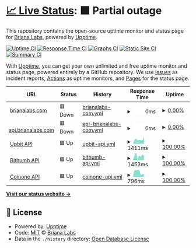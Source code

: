 # [📈 Live Status](https://upptime.brianalabs.com): <!--live status--> **🟧 Partial outage**

This repository contains the open-source uptime monitor and status page for [Briana Labs](brianalabs.com), powered by [Upptime](https://github.com/upptime/upptime).

[![Uptime CI](https://github.com/brianalabs/upptime/workflows/Uptime%20CI/badge.svg)](https://github.com/brianalabs/upptime/actions?query=workflow%3A%22Uptime+CI%22)
[![Response Time CI](https://github.com/brianalabs/upptime/workflows/Response%20Time%20CI/badge.svg)](https://github.com/brianalabs/upptime/actions?query=workflow%3A%22Response+Time+CI%22)
[![Graphs CI](https://github.com/brianalabs/upptime/workflows/Graphs%20CI/badge.svg)](https://github.com/brianalabs/upptime/actions?query=workflow%3A%22Graphs+CI%22)
[![Static Site CI](https://github.com/brianalabs/upptime/workflows/Static%20Site%20CI/badge.svg)](https://github.com/brianalabs/upptime/actions?query=workflow%3A%22Static+Site+CI%22)
[![Summary CI](https://github.com/brianalabs/upptime/workflows/Summary%20CI/badge.svg)](https://github.com/brianalabs/upptime/actions?query=workflow%3A%22Summary+CI%22)

With [Upptime](https://upptime.js.org), you can get your own unlimited and free uptime monitor and status page, powered entirely by a GitHub repository. We use [Issues](https://github.com/brianalabs/upptime/issues) as incident reports, [Actions](https://github.com/brianalabs/upptime/actions) as uptime monitors, and [Pages](https://upptime.brianalabs.com) for the status page.

<!--start: status pages-->
<!-- This summary is generated by Upptime (https://github.com/upptime/upptime) -->
<!-- Do not edit this manually, your changes will be overwritten -->
<!-- prettier-ignore -->
| URL | Status | History | Response Time | Uptime |
| --- | ------ | ------- | ------------- | ------ |
| <img alt="" src="https://icons.duckduckgo.com/ip3/brianalabs.com.ico" height="13"> [brianalabs.com](http://brianalabs.com) | 🟥 Down | [brianalabs-com.yml](https://github.com/brianalabs/upptime/commits/HEAD/history/brianalabs-com.yml) | <details><summary><img alt="Response time graph" src="./graphs/brianalabs-com/response-time-week.png" height="20"> 0ms</summary><br><a href="https://upptime.brianalabs.com/history/brianalabs-com"><img alt="Response time 322" src="https://img.shields.io/endpoint?url=https%3A%2F%2Fraw.githubusercontent.com%2Fbrianalabs%2Fupptime%2FHEAD%2Fapi%2Fbrianalabs-com%2Fresponse-time.json"></a><br><a href="https://upptime.brianalabs.com/history/brianalabs-com"><img alt="24-hour response time 0" src="https://img.shields.io/endpoint?url=https%3A%2F%2Fraw.githubusercontent.com%2Fbrianalabs%2Fupptime%2FHEAD%2Fapi%2Fbrianalabs-com%2Fresponse-time-day.json"></a><br><a href="https://upptime.brianalabs.com/history/brianalabs-com"><img alt="7-day response time 0" src="https://img.shields.io/endpoint?url=https%3A%2F%2Fraw.githubusercontent.com%2Fbrianalabs%2Fupptime%2FHEAD%2Fapi%2Fbrianalabs-com%2Fresponse-time-week.json"></a><br><a href="https://upptime.brianalabs.com/history/brianalabs-com"><img alt="30-day response time 0" src="https://img.shields.io/endpoint?url=https%3A%2F%2Fraw.githubusercontent.com%2Fbrianalabs%2Fupptime%2FHEAD%2Fapi%2Fbrianalabs-com%2Fresponse-time-month.json"></a><br><a href="https://upptime.brianalabs.com/history/brianalabs-com"><img alt="1-year response time 224" src="https://img.shields.io/endpoint?url=https%3A%2F%2Fraw.githubusercontent.com%2Fbrianalabs%2Fupptime%2FHEAD%2Fapi%2Fbrianalabs-com%2Fresponse-time-year.json"></a></details> | <details><summary><a href="https://upptime.brianalabs.com/history/brianalabs-com">0.00%</a></summary><a href="https://upptime.brianalabs.com/history/brianalabs-com"><img alt="All-time uptime 74.02%" src="https://img.shields.io/endpoint?url=https%3A%2F%2Fraw.githubusercontent.com%2Fbrianalabs%2Fupptime%2FHEAD%2Fapi%2Fbrianalabs-com%2Fuptime.json"></a><br><a href="https://upptime.brianalabs.com/history/brianalabs-com"><img alt="24-hour uptime 0.00%" src="https://img.shields.io/endpoint?url=https%3A%2F%2Fraw.githubusercontent.com%2Fbrianalabs%2Fupptime%2FHEAD%2Fapi%2Fbrianalabs-com%2Fuptime-day.json"></a><br><a href="https://upptime.brianalabs.com/history/brianalabs-com"><img alt="7-day uptime 0.00%" src="https://img.shields.io/endpoint?url=https%3A%2F%2Fraw.githubusercontent.com%2Fbrianalabs%2Fupptime%2FHEAD%2Fapi%2Fbrianalabs-com%2Fuptime-week.json"></a><br><a href="https://upptime.brianalabs.com/history/brianalabs-com"><img alt="30-day uptime 0.00%" src="https://img.shields.io/endpoint?url=https%3A%2F%2Fraw.githubusercontent.com%2Fbrianalabs%2Fupptime%2FHEAD%2Fapi%2Fbrianalabs-com%2Fuptime-month.json"></a><br><a href="https://upptime.brianalabs.com/history/brianalabs-com"><img alt="1-year uptime 14.84%" src="https://img.shields.io/endpoint?url=https%3A%2F%2Fraw.githubusercontent.com%2Fbrianalabs%2Fupptime%2FHEAD%2Fapi%2Fbrianalabs-com%2Fuptime-year.json"></a></details>
| <img alt="" src="https://icons.duckduckgo.com/ip3/api.brianalabs.com.ico" height="13"> [api.brianalabs.com](https://api.brianalabs.com/v1/auth/me) | 🟥 Down | [api-brianalabs-com.yml](https://github.com/brianalabs/upptime/commits/HEAD/history/api-brianalabs-com.yml) | <details><summary><img alt="Response time graph" src="./graphs/api-brianalabs-com/response-time-week.png" height="20"> 0ms</summary><br><a href="https://upptime.brianalabs.com/history/api-brianalabs-com"><img alt="Response time 979" src="https://img.shields.io/endpoint?url=https%3A%2F%2Fraw.githubusercontent.com%2Fbrianalabs%2Fupptime%2FHEAD%2Fapi%2Fapi-brianalabs-com%2Fresponse-time.json"></a><br><a href="https://upptime.brianalabs.com/history/api-brianalabs-com"><img alt="24-hour response time 0" src="https://img.shields.io/endpoint?url=https%3A%2F%2Fraw.githubusercontent.com%2Fbrianalabs%2Fupptime%2FHEAD%2Fapi%2Fapi-brianalabs-com%2Fresponse-time-day.json"></a><br><a href="https://upptime.brianalabs.com/history/api-brianalabs-com"><img alt="7-day response time 0" src="https://img.shields.io/endpoint?url=https%3A%2F%2Fraw.githubusercontent.com%2Fbrianalabs%2Fupptime%2FHEAD%2Fapi%2Fapi-brianalabs-com%2Fresponse-time-week.json"></a><br><a href="https://upptime.brianalabs.com/history/api-brianalabs-com"><img alt="30-day response time 0" src="https://img.shields.io/endpoint?url=https%3A%2F%2Fraw.githubusercontent.com%2Fbrianalabs%2Fupptime%2FHEAD%2Fapi%2Fapi-brianalabs-com%2Fresponse-time-month.json"></a><br><a href="https://upptime.brianalabs.com/history/api-brianalabs-com"><img alt="1-year response time 851" src="https://img.shields.io/endpoint?url=https%3A%2F%2Fraw.githubusercontent.com%2Fbrianalabs%2Fupptime%2FHEAD%2Fapi%2Fapi-brianalabs-com%2Fresponse-time-year.json"></a></details> | <details><summary><a href="https://upptime.brianalabs.com/history/api-brianalabs-com">0.00%</a></summary><a href="https://upptime.brianalabs.com/history/api-brianalabs-com"><img alt="All-time uptime 74.02%" src="https://img.shields.io/endpoint?url=https%3A%2F%2Fraw.githubusercontent.com%2Fbrianalabs%2Fupptime%2FHEAD%2Fapi%2Fapi-brianalabs-com%2Fuptime.json"></a><br><a href="https://upptime.brianalabs.com/history/api-brianalabs-com"><img alt="24-hour uptime 0.00%" src="https://img.shields.io/endpoint?url=https%3A%2F%2Fraw.githubusercontent.com%2Fbrianalabs%2Fupptime%2FHEAD%2Fapi%2Fapi-brianalabs-com%2Fuptime-day.json"></a><br><a href="https://upptime.brianalabs.com/history/api-brianalabs-com"><img alt="7-day uptime 0.00%" src="https://img.shields.io/endpoint?url=https%3A%2F%2Fraw.githubusercontent.com%2Fbrianalabs%2Fupptime%2FHEAD%2Fapi%2Fapi-brianalabs-com%2Fuptime-week.json"></a><br><a href="https://upptime.brianalabs.com/history/api-brianalabs-com"><img alt="30-day uptime 0.00%" src="https://img.shields.io/endpoint?url=https%3A%2F%2Fraw.githubusercontent.com%2Fbrianalabs%2Fupptime%2FHEAD%2Fapi%2Fapi-brianalabs-com%2Fuptime-month.json"></a><br><a href="https://upptime.brianalabs.com/history/api-brianalabs-com"><img alt="1-year uptime 14.84%" src="https://img.shields.io/endpoint?url=https%3A%2F%2Fraw.githubusercontent.com%2Fbrianalabs%2Fupptime%2FHEAD%2Fapi%2Fapi-brianalabs-com%2Fuptime-year.json"></a></details>
| <img alt="" src="https://icons.duckduckgo.com/ip3/api.upbit.com.ico" height="13"> [Upbit API](https://api.upbit.com/v1/market/all) | 🟩 Up | [upbit-api.yml](https://github.com/brianalabs/upptime/commits/HEAD/history/upbit-api.yml) | <details><summary><img alt="Response time graph" src="./graphs/upbit-api/response-time-week.png" height="20"> 1411ms</summary><br><a href="https://upptime.brianalabs.com/history/upbit-api"><img alt="Response time 1232" src="https://img.shields.io/endpoint?url=https%3A%2F%2Fraw.githubusercontent.com%2Fbrianalabs%2Fupptime%2FHEAD%2Fapi%2Fupbit-api%2Fresponse-time.json"></a><br><a href="https://upptime.brianalabs.com/history/upbit-api"><img alt="24-hour response time 2342" src="https://img.shields.io/endpoint?url=https%3A%2F%2Fraw.githubusercontent.com%2Fbrianalabs%2Fupptime%2FHEAD%2Fapi%2Fupbit-api%2Fresponse-time-day.json"></a><br><a href="https://upptime.brianalabs.com/history/upbit-api"><img alt="7-day response time 1411" src="https://img.shields.io/endpoint?url=https%3A%2F%2Fraw.githubusercontent.com%2Fbrianalabs%2Fupptime%2FHEAD%2Fapi%2Fupbit-api%2Fresponse-time-week.json"></a><br><a href="https://upptime.brianalabs.com/history/upbit-api"><img alt="30-day response time 1220" src="https://img.shields.io/endpoint?url=https%3A%2F%2Fraw.githubusercontent.com%2Fbrianalabs%2Fupptime%2FHEAD%2Fapi%2Fupbit-api%2Fresponse-time-month.json"></a><br><a href="https://upptime.brianalabs.com/history/upbit-api"><img alt="1-year response time 1254" src="https://img.shields.io/endpoint?url=https%3A%2F%2Fraw.githubusercontent.com%2Fbrianalabs%2Fupptime%2FHEAD%2Fapi%2Fupbit-api%2Fresponse-time-year.json"></a></details> | <details><summary><a href="https://upptime.brianalabs.com/history/upbit-api">100.00%</a></summary><a href="https://upptime.brianalabs.com/history/upbit-api"><img alt="All-time uptime 99.79%" src="https://img.shields.io/endpoint?url=https%3A%2F%2Fraw.githubusercontent.com%2Fbrianalabs%2Fupptime%2FHEAD%2Fapi%2Fupbit-api%2Fuptime.json"></a><br><a href="https://upptime.brianalabs.com/history/upbit-api"><img alt="24-hour uptime 100.00%" src="https://img.shields.io/endpoint?url=https%3A%2F%2Fraw.githubusercontent.com%2Fbrianalabs%2Fupptime%2FHEAD%2Fapi%2Fupbit-api%2Fuptime-day.json"></a><br><a href="https://upptime.brianalabs.com/history/upbit-api"><img alt="7-day uptime 100.00%" src="https://img.shields.io/endpoint?url=https%3A%2F%2Fraw.githubusercontent.com%2Fbrianalabs%2Fupptime%2FHEAD%2Fapi%2Fupbit-api%2Fuptime-week.json"></a><br><a href="https://upptime.brianalabs.com/history/upbit-api"><img alt="30-day uptime 99.49%" src="https://img.shields.io/endpoint?url=https%3A%2F%2Fraw.githubusercontent.com%2Fbrianalabs%2Fupptime%2FHEAD%2Fapi%2Fupbit-api%2Fuptime-month.json"></a><br><a href="https://upptime.brianalabs.com/history/upbit-api"><img alt="1-year uptime 99.81%" src="https://img.shields.io/endpoint?url=https%3A%2F%2Fraw.githubusercontent.com%2Fbrianalabs%2Fupptime%2FHEAD%2Fapi%2Fupbit-api%2Fuptime-year.json"></a></details>
| <img alt="" src="https://icons.duckduckgo.com/ip3/api.bithumb.com.ico" height="13"> [Bithumb API](https://api.bithumb.com/public/ticker/all_krw) | 🟩 Up | [bithumb-api.yml](https://github.com/brianalabs/upptime/commits/HEAD/history/bithumb-api.yml) | <details><summary><img alt="Response time graph" src="./graphs/bithumb-api/response-time-week.png" height="20"> 1453ms</summary><br><a href="https://upptime.brianalabs.com/history/bithumb-api"><img alt="Response time 954" src="https://img.shields.io/endpoint?url=https%3A%2F%2Fraw.githubusercontent.com%2Fbrianalabs%2Fupptime%2FHEAD%2Fapi%2Fbithumb-api%2Fresponse-time.json"></a><br><a href="https://upptime.brianalabs.com/history/bithumb-api"><img alt="24-hour response time 1463" src="https://img.shields.io/endpoint?url=https%3A%2F%2Fraw.githubusercontent.com%2Fbrianalabs%2Fupptime%2FHEAD%2Fapi%2Fbithumb-api%2Fresponse-time-day.json"></a><br><a href="https://upptime.brianalabs.com/history/bithumb-api"><img alt="7-day response time 1453" src="https://img.shields.io/endpoint?url=https%3A%2F%2Fraw.githubusercontent.com%2Fbrianalabs%2Fupptime%2FHEAD%2Fapi%2Fbithumb-api%2Fresponse-time-week.json"></a><br><a href="https://upptime.brianalabs.com/history/bithumb-api"><img alt="30-day response time 1245" src="https://img.shields.io/endpoint?url=https%3A%2F%2Fraw.githubusercontent.com%2Fbrianalabs%2Fupptime%2FHEAD%2Fapi%2Fbithumb-api%2Fresponse-time-month.json"></a><br><a href="https://upptime.brianalabs.com/history/bithumb-api"><img alt="1-year response time 1046" src="https://img.shields.io/endpoint?url=https%3A%2F%2Fraw.githubusercontent.com%2Fbrianalabs%2Fupptime%2FHEAD%2Fapi%2Fbithumb-api%2Fresponse-time-year.json"></a></details> | <details><summary><a href="https://upptime.brianalabs.com/history/bithumb-api">100.00%</a></summary><a href="https://upptime.brianalabs.com/history/bithumb-api"><img alt="All-time uptime 100.00%" src="https://img.shields.io/endpoint?url=https%3A%2F%2Fraw.githubusercontent.com%2Fbrianalabs%2Fupptime%2FHEAD%2Fapi%2Fbithumb-api%2Fuptime.json"></a><br><a href="https://upptime.brianalabs.com/history/bithumb-api"><img alt="24-hour uptime 100.00%" src="https://img.shields.io/endpoint?url=https%3A%2F%2Fraw.githubusercontent.com%2Fbrianalabs%2Fupptime%2FHEAD%2Fapi%2Fbithumb-api%2Fuptime-day.json"></a><br><a href="https://upptime.brianalabs.com/history/bithumb-api"><img alt="7-day uptime 100.00%" src="https://img.shields.io/endpoint?url=https%3A%2F%2Fraw.githubusercontent.com%2Fbrianalabs%2Fupptime%2FHEAD%2Fapi%2Fbithumb-api%2Fuptime-week.json"></a><br><a href="https://upptime.brianalabs.com/history/bithumb-api"><img alt="30-day uptime 100.00%" src="https://img.shields.io/endpoint?url=https%3A%2F%2Fraw.githubusercontent.com%2Fbrianalabs%2Fupptime%2FHEAD%2Fapi%2Fbithumb-api%2Fuptime-month.json"></a><br><a href="https://upptime.brianalabs.com/history/bithumb-api"><img alt="1-year uptime 100.00%" src="https://img.shields.io/endpoint?url=https%3A%2F%2Fraw.githubusercontent.com%2Fbrianalabs%2Fupptime%2FHEAD%2Fapi%2Fbithumb-api%2Fuptime-year.json"></a></details>
| <img alt="" src="https://icons.duckduckgo.com/ip3/api.coinone.co.kr.ico" height="13"> [Coinone API](https://api.coinone.co.kr/ticker?currency=all) | 🟩 Up | [coinone-api.yml](https://github.com/brianalabs/upptime/commits/HEAD/history/coinone-api.yml) | <details><summary><img alt="Response time graph" src="./graphs/coinone-api/response-time-week.png" height="20"> 796ms</summary><br><a href="https://upptime.brianalabs.com/history/coinone-api"><img alt="Response time 899" src="https://img.shields.io/endpoint?url=https%3A%2F%2Fraw.githubusercontent.com%2Fbrianalabs%2Fupptime%2FHEAD%2Fapi%2Fcoinone-api%2Fresponse-time.json"></a><br><a href="https://upptime.brianalabs.com/history/coinone-api"><img alt="24-hour response time 471" src="https://img.shields.io/endpoint?url=https%3A%2F%2Fraw.githubusercontent.com%2Fbrianalabs%2Fupptime%2FHEAD%2Fapi%2Fcoinone-api%2Fresponse-time-day.json"></a><br><a href="https://upptime.brianalabs.com/history/coinone-api"><img alt="7-day response time 796" src="https://img.shields.io/endpoint?url=https%3A%2F%2Fraw.githubusercontent.com%2Fbrianalabs%2Fupptime%2FHEAD%2Fapi%2Fcoinone-api%2Fresponse-time-week.json"></a><br><a href="https://upptime.brianalabs.com/history/coinone-api"><img alt="30-day response time 845" src="https://img.shields.io/endpoint?url=https%3A%2F%2Fraw.githubusercontent.com%2Fbrianalabs%2Fupptime%2FHEAD%2Fapi%2Fcoinone-api%2Fresponse-time-month.json"></a><br><a href="https://upptime.brianalabs.com/history/coinone-api"><img alt="1-year response time 935" src="https://img.shields.io/endpoint?url=https%3A%2F%2Fraw.githubusercontent.com%2Fbrianalabs%2Fupptime%2FHEAD%2Fapi%2Fcoinone-api%2Fresponse-time-year.json"></a></details> | <details><summary><a href="https://upptime.brianalabs.com/history/coinone-api">100.00%</a></summary><a href="https://upptime.brianalabs.com/history/coinone-api"><img alt="All-time uptime 99.98%" src="https://img.shields.io/endpoint?url=https%3A%2F%2Fraw.githubusercontent.com%2Fbrianalabs%2Fupptime%2FHEAD%2Fapi%2Fcoinone-api%2Fuptime.json"></a><br><a href="https://upptime.brianalabs.com/history/coinone-api"><img alt="24-hour uptime 100.00%" src="https://img.shields.io/endpoint?url=https%3A%2F%2Fraw.githubusercontent.com%2Fbrianalabs%2Fupptime%2FHEAD%2Fapi%2Fcoinone-api%2Fuptime-day.json"></a><br><a href="https://upptime.brianalabs.com/history/coinone-api"><img alt="7-day uptime 100.00%" src="https://img.shields.io/endpoint?url=https%3A%2F%2Fraw.githubusercontent.com%2Fbrianalabs%2Fupptime%2FHEAD%2Fapi%2Fcoinone-api%2Fuptime-week.json"></a><br><a href="https://upptime.brianalabs.com/history/coinone-api"><img alt="30-day uptime 100.00%" src="https://img.shields.io/endpoint?url=https%3A%2F%2Fraw.githubusercontent.com%2Fbrianalabs%2Fupptime%2FHEAD%2Fapi%2Fcoinone-api%2Fuptime-month.json"></a><br><a href="https://upptime.brianalabs.com/history/coinone-api"><img alt="1-year uptime 100.00%" src="https://img.shields.io/endpoint?url=https%3A%2F%2Fraw.githubusercontent.com%2Fbrianalabs%2Fupptime%2FHEAD%2Fapi%2Fcoinone-api%2Fuptime-year.json"></a></details>

<!--end: status pages-->

[**Visit our status website →**](https://upptime.brianalabs.com)

## 📄 License

- Powered by: [Upptime](https://github.com/upptime/upptime)
- Code: [MIT](./LICENSE) © [Briana Labs](brianalabs.com)
- Data in the `./history` directory: [Open Database License](https://opendatacommons.org/licenses/odbl/1-0/)
